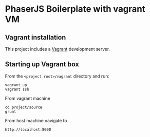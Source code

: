# PhaserJS Boilerplate with vagrant VM

## Vagrant installation

This project includes a [Vagrant](https://www.vagrantup.com/) development server.

## Starting up Vagrant box

From the `<project root>/vagrant` directory and run:

```
vagrant up
vagrant ssh
```

From vagrant machine 
```
cd project/source
grunt
```

From host machine navigate to
```
http://localhost:8000
```
